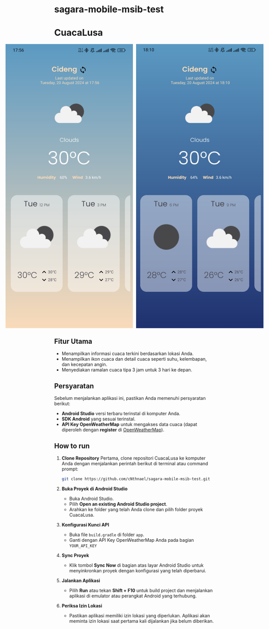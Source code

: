 # sagara-mobile-msib-test
# CuacaLusa

<div style="display: flex; justify-content: center;">
    <img src="assets/com.test.cuacalusa.jpg" alt="CuacaLusa Screenshot" width="400" style="margin-right: 10px;"/>
    <img src="assets/dark.test.cuacalusa.jpg" alt="CuacaLusa Screenshot" width="400"/>
</div>

## Fitur Utama

- Menampilkan informasi cuaca terkini berdasarkan lokasi Anda.
- Menampilkan ikon cuaca dan detail cuaca seperti suhu, kelembapan, dan kecepatan angin.
- Menyediakan ramalan cuaca tipa 3 jam untuk 3 hari ke depan.

## Persyaratan

Sebelum menjalankan aplikasi ini, pastikan Anda memenuhi persyaratan berikut:

- **Android Studio** versi terbaru terinstal di komputer Anda.
- **SDK Android** yang sesuai terinstal.
- **API Key OpenWeatherMap** untuk mengakses data cuaca (dapat diperoleh dengan **register** di [OpenWeatherMap](https://openweathermap.org/)).

## How to run

1. **Clone Repository**
   Pertama, clone repositori CuacaLusa ke komputer Anda dengan menjalankan perintah berikut di terminal atau command prompt:

   ```bash
   git clone https://github.com/cNthnael/sagara-mobile-msib-test.git
   ```

2. **Buka Proyek di Android Studio**
   - Buka Android Studio.
   - Pilih **Open an existing Android Studio project**.
   - Arahkan ke folder yang telah Anda clone dan pilih folder proyek CuacaLusa.

3. **Konfigurasi Kunci API**
   - Buka file `build.gradle` di folder `app`.
   - Ganti dengan API Key OpenWeatherMap Anda pada bagian `YOUR_API_KEY`

4. **Sync Proyek**
   - Klik tombol **Sync Now** di bagian atas layar Android Studio untuk menyinkronkan proyek dengan konfigurasi yang telah diperbarui.

5. **Jalankan Aplikasi**
   - Pilih **Run** atau tekan **Shift + F10** untuk build project dan menjalankan aplikasi di emulator atau perangkat Android yang terhubung.

6. **Periksa Izin Lokasi**
   - Pastikan aplikasi memiliki izin lokasi yang diperlukan. Aplikasi akan meminta izin lokasi saat pertama kali dijalankan jika belum diberikan.
